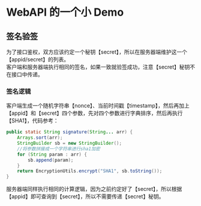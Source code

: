 # WebAPI 的一个小 Demo
## 签名验签
为了接口鉴权，双方应该约定一个秘钥【secret】，所以在服务器端维护这一个【appid/secret】的列表。  
客户端和服务器端执行相同的签名，如果一致就验签成功，注意【secret】秘钥不在接口中传递。  
### 签名逻辑
客户端生成一个随机字符串【nonce】、当前时间戳【timestamp】，然后再加上【appid】和【secret】四个参数，先对四个参数进行字典排序，然后再执行【SHA1】，代码参考：
```java
public static String signature(String... arr) {
    Arrays.sort(arr);
    StringBuilder sb = new StringBuilder();
    //将参数拼接成一个字符串进行sha1加密
    for (String param : arr) {
        sb.append(param);
    }
    return EncryptionUtils.encrypt("SHA1", sb.toString());
}
```
服务器端同样执行相同的计算逻辑，因为之前约定好了【secret】，所以根据【appid】即可查询到【secret】，所以不需要传递【secret】秘钥。
